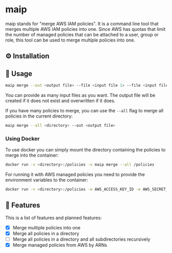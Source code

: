 # maip

maip stands for "merge AWS IAM policies". It is a command line tool that merges multiple AWS IAM policies into one.
Since AWS has quotas that limit the number of managed policies that can be attached to a user, group or role,
this tool can be used to merge multiple policies into one.

## ⚙️ Installation

## 📖 Usage

```sh
maip merge --out <output file> --file <input file 1> --file <input file 2> ...
```

You can provide as many input files as you want.
The output file will be created if it does not exist and overwritten if it does.

If you have many policies to merge, you can use the `--all` flag to merge all policies in the current directory:

```sh
maip merge --all <directory> --out <output file>
```

### Using Docker

To use docker you can simply mount the directory containing the policies to merge into the container:

```sh
docker run -v <directory>:/policies -v maip merge --all /policies
```

For running it with AWS managed policies you need to
provide the environment variables to the container:

```sh
docker run -v <directory>:/policies -e AWS_ACCESS_KEY_ID -e AWS_SECRET_ACCESS_KEY -e AWS_DEFAULT_REGION maip merge --all /policies
```

## 🎯 Features

This is a list of features and planned features:

- [x] Merge multiple policies into one
- [x] Merge all policies in a directory
- [ ] Merge all policies in a directory and all subdirectories recursively
- [x] Merge managed policies from AWS by ARNs